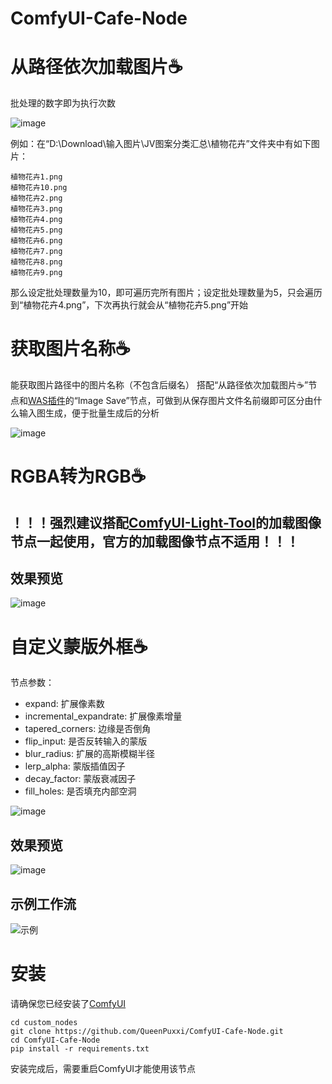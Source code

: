 # ComfyUI-Cafe-Node
# 从路径依次加载图片☕️
批处理的数字即为执行次数

![image](https://github.com/user-attachments/assets/ca91dd64-29cf-46f7-b067-e5f40fb998b5)

例如：在“D:\Download\输入图片\JV图案分类汇总\植物花卉”文件夹中有如下图片：
```
植物花卉1.png
植物花卉10.png
植物花卉2.png
植物花卉3.png
植物花卉4.png
植物花卉5.png
植物花卉6.png
植物花卉7.png
植物花卉8.png
植物花卉9.png
```
那么设定批处理数量为10，即可遍历完所有图片；设定批处理数量为5，只会遍历到“植物花卉4.png”，下次再执行就会从“植物花卉5.png”开始

# 获取图片名称☕️
能获取图片路径中的图片名称（不包含后缀名）
搭配“从路径依次加载图片☕️”节点和[WAS插件](https://github.com/WASasquatch/was-node-suite-comfyui)的“Image Save”节点，可做到从保存图片文件名前缀即可区分由什么输入图生成，便于批量生成后的分析

![image](https://github.com/user-attachments/assets/cb40f6e4-c5de-4b42-9b4d-ebf7dd0def49)

# RGBA转为RGB☕️
## ！！！强烈建议搭配[ComfyUI-Light-Tool](https://github.com/ihmily/ComfyUI-Light-Tool)的加载图像节点一起使用，官方的加载图像节点不适用！！！

## 效果预览
![image](https://github.com/user-attachments/assets/fc68daf8-fb4a-49d2-87b2-1958f747d6e0)

# 自定义蒙版外框☕️
节点参数：
- expand: 扩展像素数
- incremental_expandrate: 扩展像素增量
- tapered_corners: 边缘是否倒角
- flip_input: 是否反转输入的蒙版
- blur_radius: 扩展的高斯模糊半径
- lerp_alpha: 蒙版插值因子
- decay_factor: 蒙版衰减因子
- fill_holes: 是否填充内部空洞

![image](https://github.com/user-attachments/assets/b184f317-7a2f-4703-b6f0-014bc83980c9)

## 效果预览
![image](https://github.com/user-attachments/assets/5dc339b1-6320-478c-9eed-046edc3fad8b)

## 示例工作流
![示例](https://github.com/user-attachments/assets/4022a595-407d-4b4d-8b0a-10065a822018)

# 安装
请确保您已经安装了[ComfyUI](https://github.com/comfyanonymous/ComfyUI)
```
cd custom_nodes
git clone https://github.com/QueenPuxxi/ComfyUI-Cafe-Node.git
cd ComfyUI-Cafe-Node
pip install -r requirements.txt
```
安装完成后，需要重启ComfyUI才能使用该节点
